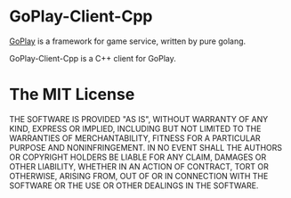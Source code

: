 # GoPlay-Client-Cpp

[GoPlay](https://github.com/jennal/goplay) is a framework for game service, written by pure golang.

GoPlay-Client-Cpp is a C++ client for GoPlay.

# The MIT License

THE SOFTWARE IS PROVIDED "AS IS", WITHOUT WARRANTY OF ANY KIND, EXPRESS OR IMPLIED, INCLUDING BUT NOT LIMITED TO THE WARRANTIES OF MERCHANTABILITY, FITNESS FOR A PARTICULAR PURPOSE AND NONINFRINGEMENT. IN NO EVENT SHALL THE AUTHORS OR COPYRIGHT HOLDERS BE LIABLE FOR ANY CLAIM, DAMAGES OR OTHER LIABILITY, WHETHER IN AN ACTION OF CONTRACT, TORT OR OTHERWISE, ARISING FROM, OUT OF OR IN CONNECTION WITH THE SOFTWARE OR THE USE OR OTHER DEALINGS IN THE SOFTWARE.